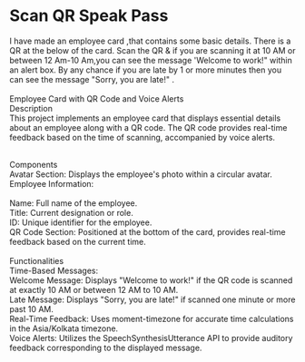 # Scan QR Speak Pass

I have made an employee card ,that contains some basic details. There is a QR at the below of the card. Scan the QR & if you are scanning it at 10 AM or between 12 Am-10 Am,you can see the message 'Welcome to work!" within an alert box. By any chance if you are late by 1 or more minutes then you can see the message "Sorry, you are late!" .<br><br>
Employee Card with QR Code and Voice Alerts<br>
Description<br>
This project implements an employee card that displays essential details about an employee along with a QR code. The QR code provides real-time feedback based on the time of scanning, accompanied by voice alerts.<br><br>

Components<br>
Avatar Section: Displays the employee's photo within a circular avatar.<br>
Employee Information:<br><br>
Name: Full name of the employee.<br>
Title: Current designation or role.<br>
ID: Unique identifier for the employee.<br>
QR Code Section: Positioned at the bottom of the card, provides real-time feedback based on the current time.<br><br>
Functionalities<br>
Time-Based Messages:<br>
Welcome Message: Displays "Welcome to work!" if the QR code is scanned at exactly 10 AM or between 12 AM to 10 AM.<br>
Late Message: Displays "Sorry, you are late!" if scanned one minute or more past 10 AM.<br>
Real-Time Feedback: Uses moment-timezone for accurate time calculations in the Asia/Kolkata timezone.<br>
Voice Alerts: Utilizes the SpeechSynthesisUtterance API to provide auditory feedback corresponding to the displayed message.<br><br>



